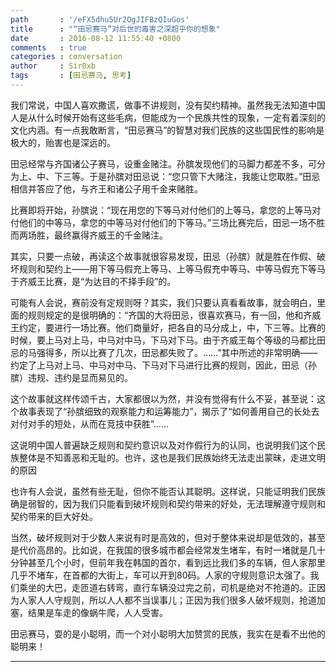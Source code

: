 ```yaml
---
path       : '/eFX5dhu5Ur2OgJIFBzQIuGos'
title      : "“田忌赛马”对后世的毒害之深超乎你的想象"
date       : 2016-08-12 11:55:40 +0800
comments   : true
categories : conversation
author     : Sir0xb
tags       : [田忌赛马, 思考]
---
```


我们常说，中国人喜欢撒谎，做事不讲规则，没有契约精神。虽然我无法知道中国人是从什么时候开始有这些毛病，但能成为一个民族共性的现象，一定有着深刻的文化内涵。有一点我敢断言，“田忌赛马”的智慧对我们民族的这些国民性的影响是极大的，贻害也是深远的。

田忌经常与齐国诸公子赛马，设重金赌注。孙膑发现他们的马脚力都差不多，可分为上、中、下三等。于是孙膑对田忌说：“您只管下大赌注，我能让您取胜。”田忌相信并答应了他，与齐王和诸公子用千金来赌胜。

<!--more-->

比赛即将开始，孙膑说：“现在用您的下等马对付他们的上等马，拿您的上等马对付他们的中等马，拿您的中等马对付他们的下等马。”三场比赛完后，田忌一场不胜而两场胜，最终赢得齐威王的千金赌注。

其实，只要一点破，再读这个故事就很容易发现，田忌（孙膑）就是胜在作假、破坏规则和契约上——用下等马假充上等马、上等马假充中等马、中等马假充下等马于齐威王比赛，是“为达目的不择手段”的。

可能有人会说，赛前没有定规则呀？其实，我们只要认真看看故事，就会明白，里面的规则规定的是很明确的：“齐国的大将田忌，很喜欢赛马，有一回，他和齐威王约定，要进行一场比赛。他们商量好，把各自的马分成上，中，下三等。比赛的时候，要上马对上马，中马对中马，下马对下马。由于齐威王每个等级的马都比田忌的马强得多，所以比赛了几次，田忌都失败了。……”其中所述的非常明确——约定了上马对上马、中马对中马、下马对下马进行比赛的规则，因此，田忌（孙膑）违规、违约是显而易见的。

这个故事就这样传颂千古，大家都很以为然，并没有觉得有什么不妥，甚至说：这个故事表现了“孙膑细致的观察能力和运筹能力”，揭示了“如何善用自己的长处去对付对手的短处，从而在竞技中获胜”……

这说明中国人普遍缺乏规则和契约意识以及对作假行为的认同，也说明我们这个民族整体是不知善恶和无耻的。也许，这也是我们民族始终无法走出蒙昧，走进文明的原因

也许有人会说，虽然有些无耻，但你不能否认其聪明。这样说，只能证明我们民族确是弱智的，因为我们只能看到破坏规则和契约带来的好处，无法理解遵守规则和契约带来的巨大好处。

当然，破坏规则对于少数人来说有时是高效的，但对于整体来说却是低效的，甚至是代价高昂的。比如说，在我国的很多城市都会经常发生堵车，有时一堵就是几十分钟甚至几个小时，但前年我在韩国的首尔，看到远比我们多的车辆，但人家那里几乎不堵车，在首都的大街上，车可以开到80码。人家的守规则意识太强了。我们乘坐的大巴，走匝道右转弯，直行车辆没过完之前，司机是绝对不抢道的。正因为人家人人守规则，所以人人都不当误事儿；正因为我们很多人破坏规则，抢道加塞，结果是车走的像蜗牛爬，人人受害。

田忌赛马，耍的是小聪明，而一个对小聪明大加赞赏的民族，我实在是看不出他的聪明来！

***
